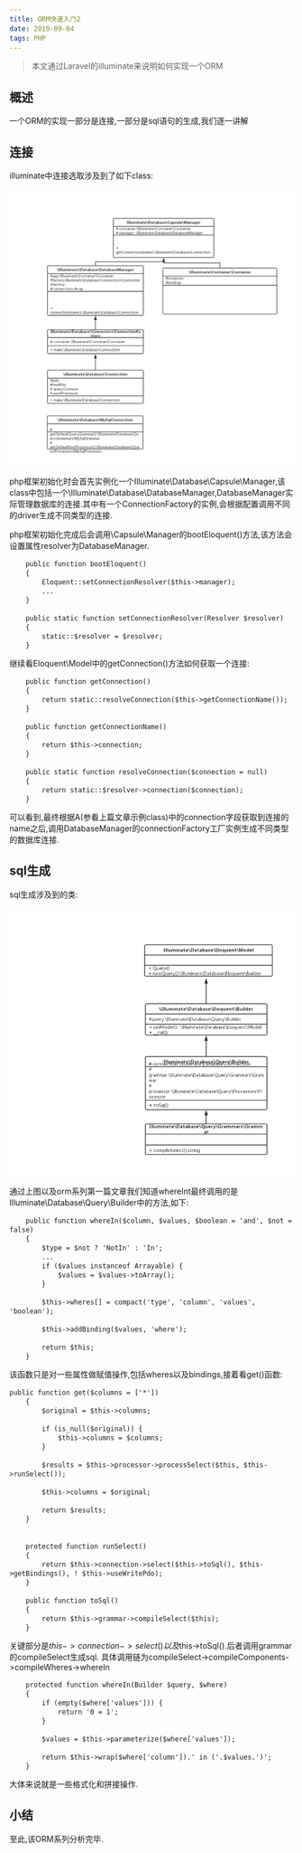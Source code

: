 ```yaml
---
title: ORM快速入门2
date: 2019-09-04
tags: PHP
---
```

>本文通过Laravel的illuminate来说明如何实现一个ORM


## 概述
一个ORM的实现一部分是连接,一部分是sql语句的生成,我们逐一讲解

## 连接

illuminate中连接选取涉及到了如下class:

![connection](/img/orm1.png)

php框架初始化时会首先实例化一个Illuminate\Database\Capsule\Manager,该class中包括一个\Illuminate\Database\DatabaseManager,DatabaseManager实际管理数据库的连接.其中有一个ConnectionFactory的实例,会根据配置调用不同的driver生成不同类型的连接.

php框架初始化完成后会调用\Capsule\Manager的bootEloquent()方法,该方法会设置属性resolver为DatabaseManager.

```
    public function bootEloquent()
    {
        Eloquent::setConnectionResolver($this->manager);
        ...
    }

    public static function setConnectionResolver(Resolver $resolver)
    {
        static::$resolver = $resolver;
    }

```

继续看Eloquent\Model中的getConnection()方法如何获取一个连接:

```
    public function getConnection()
    {
        return static::resolveConnection($this->getConnectionName());
    }

    public function getConnectionName()
    {
        return $this->connection;
    }
    
    public static function resolveConnection($connection = null)
    {
        return static::$resolver->connection($connection);
    }

```
可以看到,最终根据A(参看上篇文章示例class)中的connection字段获取到连接的name之后,调用DatabaseManager的connectionFactory工厂实例生成不同类型的数据库连接.

## sql生成

sql生成涉及到的类:

![query](/img/orm2.png)

通过上图以及orm系列第一篇文章我们知道whereInt最终调用的是Illuminate\Database\Query\Builder中的方法,如下:

```
    public function whereIn($column, $values, $boolean = 'and', $not = false)
    {
        $type = $not ? 'NotIn' : 'In';
        ...
        if ($values instanceof Arrayable) {
            $values = $values->toArray();
        }

        $this->wheres[] = compact('type', 'column', 'values', 'boolean');

        $this->addBinding($values, 'where');

        return $this;
    }
```
该函数只是对一些属性做赋值操作,包括wheres以及bindings,接着看get()函数:
```
public function get($columns = ['*'])
    {
        $original = $this->columns;

        if (is_null($original)) {
            $this->columns = $columns;
        }

        $results = $this->processor->processSelect($this, $this->runSelect());

        $this->columns = $original;

        return $results;
    }

   
    protected function runSelect()
    {
        return $this->connection->select($this->toSql(), $this->getBindings(), ! $this->useWritePdo);
    }

    public function toSql()
    {
        return $this->grammar->compileSelect($this);
    }
```
关键部分是$this->connection->select()以及$this->toSql().后者调用grammar的compileSelect生成sql.
具体调用链为compileSelect->compileComponents->compileWheres->whereIn

```
    protected function whereIn(Builder $query, $where)
    {
        if (empty($where['values'])) {
            return '0 = 1';
        }

        $values = $this->parameterize($where['values']);

        return $this->wrap($where['column']).' in ('.$values.')';
    }
```
大体来说就是一些格式化和拼接操作.

## 小结

至此,该ORM系列分析完毕.
